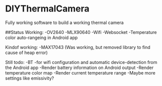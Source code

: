 # DIYThermalCamera
 Fully working software to build a working thermal camera

##Status
Working:
-OV2640
-MLX90640
-Wifi
-Websocket
-Temperature color auto-rangeing in Android app

Kindof working:
-MAX17043 (Was working, but removed library to find cause of heap error)

Still todo:
-BT  -for wifi configuration and automatic device-detection from the Android app
-Render battery information on Android output
-Render temperature color map
-Render current temperature range
-Maybe more settings like emissivity?